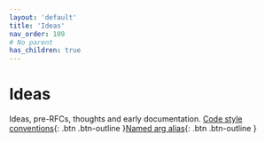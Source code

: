 ```yaml
---
layout: 'default'
title: 'Ideas'
nav_order: 109
# No parent
has_children: true
---
```


# Ideas

Ideas, pre-RFCs, thoughts and early documentation.
[Code style conventions](ideas/code-style-conventions.md){: .btn .btn-outline }[Named arg alias](ideas/named-arg-alias.md){: .btn .btn-outline }